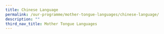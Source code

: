```yaml
---
title: Chinese Language
permalink: /our-programme/mother-tongue-languages/chinese-language/
description: ""
third_nav_title: Mother Tongue Languages
---
```

